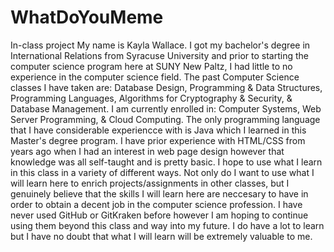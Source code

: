 # WhatDoYouMeme
In-class project
My name is Kayla Wallace. I got my bachelor's degree in International Relations from Syracuse University and prior to starting the computer science program here at SUNY New Paltz, I had little to no experience in the computer science field. The past Computer Science classes I have taken are: Database Design, Programming & Data Structures, Programming Languages, Algorithms for Cryptography & Security, & Database Management. I am currently enrolled in: Computer Systems, Web Server Programming, & Cloud Computing. The only programming language that I have considerable experiencce with is Java which I learned in this Master's degree program. I have prior experience with HTML/CSS from years ago when I had an interest in web page design however that knowledge was all self-taught and is pretty basic.
I hope to use what I learn in this class in a variety of different ways. Not only do I want to use what I will learn here to enrich projects/assignments in other classes, but I genuinely believe that the skills I will learn here are neccesary to have in order to obtain a decent job in the computer science profession. I have never used GitHub or GitKraken before however I am hoping to continue using them beyond this class and way into my future. I do have a lot to learn but I have no doubt that what I will learn will be extremely valuable to me.
